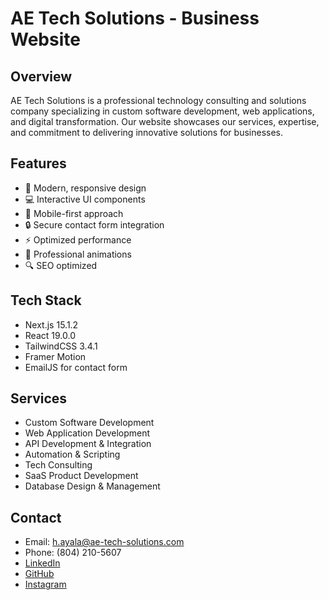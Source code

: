 # AE Tech Solutions - Business Website

## Overview
AE Tech Solutions is a professional technology consulting and solutions company specializing in custom software development, web applications, and digital transformation. Our website showcases our services, expertise, and commitment to delivering innovative solutions for businesses.

## Features
- 🎯 Modern, responsive design
- 💻 Interactive UI components
- 📱 Mobile-first approach
- 🔒 Secure contact form integration
- ⚡ Optimized performance
- 🎨 Professional animations
- 🔍 SEO optimized

## Tech Stack
- Next.js 15.1.2
- React 19.0.0
- TailwindCSS 3.4.1
- Framer Motion
- EmailJS for contact form

## Services
- Custom Software Development
- Web Application Development
- API Development & Integration
- Automation & Scripting
- Tech Consulting
- SaaS Product Development
- Database Design & Management

## Contact
- Email: h.ayala@ae-tech-solutions.com
- Phone: (804) 210-5607
- [LinkedIn](https://www.linkedin.com/in/h-ayala/)
- [GitHub](https://github.com/Eddieayala9965)
- [Instagram](https://www.instagram.com/aetechsolutions_/)
